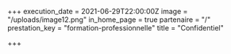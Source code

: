+++
execution_date = 2021-06-29T22:00:00Z
image = "/uploads/image12.png"
in_home_page = true
partenaire = "/"
prestation_key = "formation-professionnelle"
title = "Confidentiel"

+++
